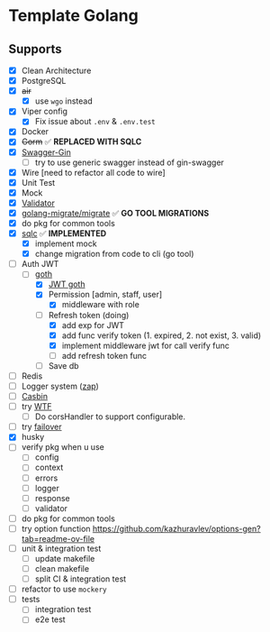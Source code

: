 # Template Golang

## Supports

- [x] Clean Architecture
- [x] PostgreSQL
- [x] ~~air~~
  - [x] use `wgo` instead
- [x] Viper config
  - [x] Fix issue about `.env` & `.env.test`
- [x] Docker
- [x] ~~Gorm~~ ✅ **REPLACED WITH SQLC**
- [x] [Swagger-Gin](https://github.com/swaggo/gin-swagger)
  - [ ] try to use generic swagger instead of gin-swagger
- [x] Wire [need to refactor all code to wire]
- [x] Unit Test
- [x] Mock
- [x] [Validator](https://github.com/go-playground/validator)
- [x] [golang-migrate/migrate](https://github.com/golang-migrate/migrate/tree/master?tab=readme-ov-file) ✅ **GO TOOL MIGRATIONS**
- [x] do pkg for common tools
- [x] [sqlc](https://github.com/sqlc-dev/sqlc) ✅ **IMPLEMENTED**
  - [x] implement mock
  - [x] change migration from code to cli (go tool)
- [ ] Auth JWT
  - [ ] [goth](https://github.com/markbates/goth)
    - [x] [JWT goth](https://github.com/markbates/goth/issues/310)
    - [x] Permission [admin, staff, user]
      - [x] middleware with role
    - [ ] Refresh token (doing)
      - [x] add exp for JWT
      - [x] add func verify token (1. expired, 2. not exist, 3. valid)
      - [x] implement middleware jwt for call verify func
      - [ ] add refresh token func
    - [ ] Save db
- [ ] Redis
- [ ] Logger system ([zap](https://github.com/uber-go/zap))
- [ ] [Casbin](https://github.com/casbin/casbin)
- [ ] try [WTF](https://github.com/pallat/wtf)
  - [ ] Do corsHandler to support configurable.
- [ ] try [failover](https://github.com/wongnai/lmwn_gomeetup_failover)
- [x] husky
- [ ] verify pkg when u use
  - [ ] config
  - [ ] context
  - [ ] errors
  - [ ] logger
  - [ ] response
  - [ ] validator
- [ ] do pkg for common tools
- [ ] try option function https://github.com/kazhuravlev/options-gen?tab=readme-ov-file
- [ ] unit & integration test
  - [ ] update makefile
  - [ ] clean makefile
  - [ ] split CI & integration test
- [ ] refactor to use `mockery`
- [ ] tests
  - [ ] integration test
  - [ ] e2e test
